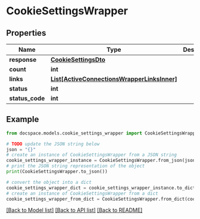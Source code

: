 # CookieSettingsWrapper


## Properties

Name | Type | Description | Notes
------------ | ------------- | ------------- | -------------
**response** | [**CookieSettingsDto**](CookieSettingsDto.md) |  | [optional] 
**count** | **int** |  | [optional] 
**links** | [**List[ActiveConnectionsWrapperLinksInner]**](ActiveConnectionsWrapperLinksInner.md) |  | [optional] 
**status** | **int** |  | [optional] 
**status_code** | **int** |  | [optional] 

## Example

```python
from docspace.models.cookie_settings_wrapper import CookieSettingsWrapper

# TODO update the JSON string below
json = "{}"
# create an instance of CookieSettingsWrapper from a JSON string
cookie_settings_wrapper_instance = CookieSettingsWrapper.from_json(json)
# print the JSON string representation of the object
print(CookieSettingsWrapper.to_json())

# convert the object into a dict
cookie_settings_wrapper_dict = cookie_settings_wrapper_instance.to_dict()
# create an instance of CookieSettingsWrapper from a dict
cookie_settings_wrapper_from_dict = CookieSettingsWrapper.from_dict(cookie_settings_wrapper_dict)
```
[[Back to Model list]](../README.md#documentation-for-models) [[Back to API list]](../README.md#documentation-for-api-endpoints) [[Back to README]](../README.md)


